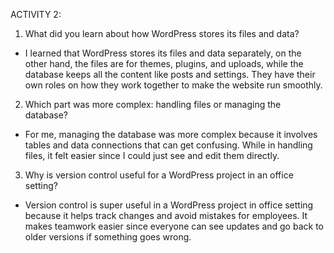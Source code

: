 ACTIVITY 2:

1. What did you learn about how WordPress stores its files and data?

-  I learned that WordPress stores its files and data separately, on the other hand, the files are for themes, plugins, and uploads, while the database keeps all the content like posts and settings. They have their own roles on how they work together to make the website run smoothly.

2. Which part was more complex: handling files or managing the database?

- For me, managing the database was more complex because it involves tables and data connections that can get confusing. While in  handling files, it felt easier since I could just see and edit them directly. 

3. Why is version control useful for a WordPress project in an office setting?

- Version control is super useful in a WordPress project in office setting because it helps track changes and avoid mistakes for employees. It makes teamwork easier since everyone can see updates and go back to older versions if something goes wrong.
